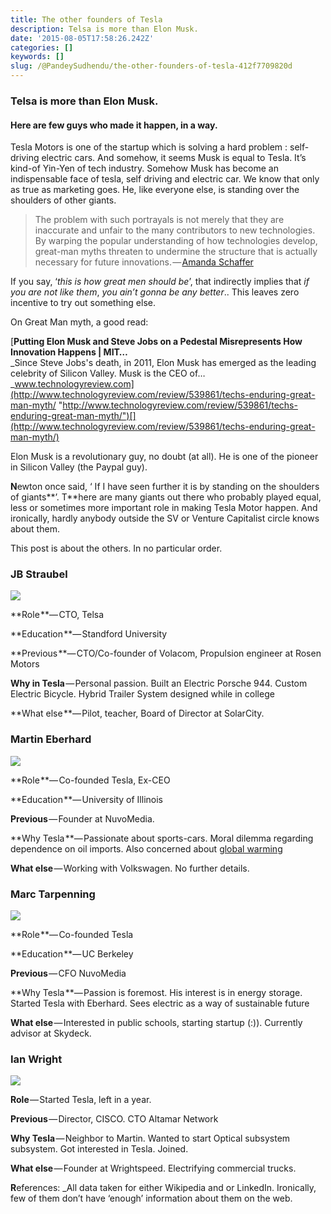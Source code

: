 ```yaml
---
title: The other founders of Tesla
description: Telsa is more than Elon Musk.
date: '2015-08-05T17:58:26.242Z'
categories: []
keywords: []
slug: /@PandeySudhendu/the-other-founders-of-tesla-412f7709820d
---
```


  

### Telsa is more than Elon Musk.

#### Here are few guys who made it happen, in a way.

Tesla Motors is one of the startup which is solving a hard problem : self-driving electric cars. And somehow, it seems Musk is equal to Tesla. It’s kind-of Yin-Yen of tech industry. Somehow Musk has become an indispensable face of tesla, self driving and electric car. We know that only as true as marketing goes. He, like everyone else, is standing over the shoulders of other giants.

> The problem with such portrayals is not merely that they are inaccurate and unfair to the many contributors to new technologies. By warping the popular understanding of how technologies develop, great-man myths threaten to undermine the structure that is actually necessary for future innovations. — [Amanda Schaffer](http://www.technologyreview.com/contributor/amanda-schaffer/)

If you say, ‘_this is how great men should be_’, that indirectly implies that _if you are not like them_, _you ain’t gonna be any better_.. This leaves zero incentive to try out something else.

On Great Man myth, a good read:

[**Putting Elon Musk and Steve Jobs on a Pedestal Misrepresents How Innovation Happens | MIT…**  
_Since Steve Jobs's death, in 2011, Elon Musk has emerged as the leading celebrity of Silicon Valley. Musk is the CEO of…_www.technologyreview.com](http://www.technologyreview.com/review/539861/techs-enduring-great-man-myth/ "http://www.technologyreview.com/review/539861/techs-enduring-great-man-myth/")[](http://www.technologyreview.com/review/539861/techs-enduring-great-man-myth/)

Elon Musk is a revolutionary guy, no doubt (at all). He is one of the pioneer in Silicon Valley (the Paypal guy).

**N**ewton once said, ‘ If I have seen further it is by standing on the shoulders of giants**’. T**here are many giants out there who probably played equal, less or sometimes more important role in making Tesla Motor happen. And ironically, hardly anybody outside the SV or Venture Capitalist circle knows about them.

This post is about the others. In no particular order.

### **JB Straubel**

![](img\1__lSRIyEDbGk2RnpB__FMiTXQ.jpeg)

**Role **— CTO, Telsa

**Education **— Standford University

**Previous **— CTO/Co-founder of Volacom, Propulsion engineer at Rosen Motors

**Why in Tesla** — Personal passion. Built an Electric Porsche 944. Custom Electric Bicycle. Hybrid Trailer System designed while in college

**What else **— Pilot, teacher, Board of Director at SolarCity.

### Martin Eberhard

![](img\1__B4kES4qCH5bjueRobsiB9Q.jpeg)

**Role **— Co-founded Tesla, Ex-CEO

**Education **— University of Illinois

**Previous** — Founder at NuvoMedia.

**Why Tesla **— Passionate about sports-cars. Moral dilemma regarding dependence on oil imports. Also concerned about [global warming](https://en.wikipedia.org/wiki/Global_warming "Global warming")

**What else** — Working with Volkswagen. No further details.

### **Marc Tarpenning**

![](img\1__5j9Jn__5iKHv3QhHkZH0__yw.jpeg)

**Role **— Co-founded Tesla

**Education **— UC Berkeley

**Previous** — CFO NuvoMedia

**Why Tesla **— Passion is foremost. His interest is in energy storage. Started Tesla with Eberhard. Sees electric as a way of sustainable future

**What else** — Interested in public schools, starting startup (:)). Currently advisor at Skydeck.

### Ian Wright

![](img\1__lwygsn__zaOYLRwUTap7bzA.jpeg)

**Role** — Started Tesla, left in a year.

**Previous** — Director, CISCO. CTO Altamar Network

**Why Tesla** — Neighbor to Martin. Wanted to start Optical subsystem subsystem. Got interested in Tesla. Joined.

**What else** — Founder at Wrightspeed. Electrifying commercial trucks.

**R**eferences: _All data taken for either Wikipedia and or LinkedIn. Ironically, few of them don’t have ‘enough’ information about them on the web. 